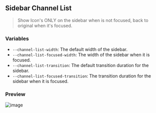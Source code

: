 ## Sidebar Channel List

> Show Icon's ONLY on the sidebar when is not focused, back to original when it's focused.

### Variables

- `--channel-list-width`: The default width of the sidebar.
- `--channel-list-focused-width`: The width of the sidebar when it is focused.
- `--channel-list-transition`: The default transition duration for the sidebar.
- `--channel-list-focused-transition`: The transition duration for the sidebar when it is focused.

### Preview

![image](https://i.imgur.com/WgNWyFm.gif)
